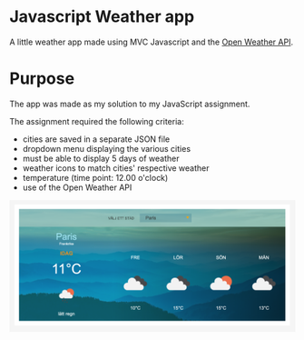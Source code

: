 # Javascript Weather app

A little weather app made using MVC Javascript and the [Open Weather API](https://openweathermap.org).

# Purpose

The app was made as my solution to my JavaScript assignment.

The assignment required the following criteria:

- cities are saved in a separate JSON file
- dropdown menu displaying the various cities
- must be able to display 5 days of weather
- weather icons to match cities' respective weather
- temperature (time point: 12.00 o'clock)
- use of the Open Weather API

<img src="weatherApp.png" alt="screenshot of the Weather App">
